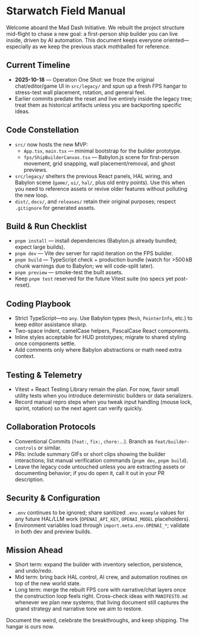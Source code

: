 # Starwatch Field Manual

Welcome aboard the Mad Dash Initiative. We rebuilt the project structure mid-flight to chase a new goal: a first-person ship builder you can live inside, driven by AI automation. This document keeps everyone oriented—especially as we keep the previous stack mothballed for reference.

## Current Timeline
- **2025-10-18** — Operation One Shot: we froze the original chat/editor/game UI in `src/legacy/` and spun up a fresh FPS hangar to stress-test wall placement, rotation, and general feel.
- Earlier commits predate the reset and live entirely inside the legacy tree; treat them as historical artifacts unless you are backporting specific ideas.

## Code Constellation
- `src/` now hosts the new MVP:
  - `App.tsx`, `main.tsx` — minimal bootstrap for the builder prototype.
  - `fps/ShipBuilderCanvas.tsx` — Babylon.js scene for first-person movement, grid snapping, wall placement/removal, and ghost previews.
- `src/legacy/` shelters the previous React panels, HAL wiring, and Babylon scene (`game/`, `ui/`, `hal/`, plus old entry points). Use this when you need to reference assets or revive older features without polluting the new loop.
- `dist/`, `docs/`, and `releases/` retain their original purposes; respect `.gitignore` for generated assets.

## Build & Run Checklist
- `pnpm install` — install dependencies (Babylon.js already bundled; expect large builds).
- `pnpm dev` — Vite dev server for rapid iteration on the FPS builder.
- `pnpm build` — TypeScript check + production bundle (watch for >500 kB chunk warnings due to Babylon; we will code-split later).
- `pnpm preview` — smoke-test the built assets.
- Keep `pnpm test` reserved for the future Vitest suite (no specs yet post-reset).

## Coding Playbook
- Strict TypeScript—no `any`. Use Babylon types (`Mesh`, `PointerInfo`, etc.) to keep editor assistance sharp.
- Two-space indent, camelCase helpers, PascalCase React components.
- Inline styles acceptable for HUD prototypes; migrate to shared styling once components settle.
- Add comments only where Babylon abstractions or math need extra context.

## Testing & Telemetry
- Vitest + React Testing Library remain the plan. For now, favor small utility tests when you introduce deterministic builders or data serializers.
- Record manual repro steps when you tweak input handling (mouse lock, sprint, rotation) so the next agent can verify quickly.

## Collaboration Protocols
- Conventional Commits (`feat:`, `fix:`, `chore:`…). Branch as `feat/builder-controls` or similar.
- PRs: include summary GIFs or short clips showing the builder interactions; list manual verification commands (`pnpm dev`, `pnpm build`).
- Leave the legacy code untouched unless you are extracting assets or documenting behavior; if you do open it, call it out in your PR description.

## Security & Configuration
- `.env` continues to be ignored; share sanitized `.env.example` values for any future HAL/LLM work (`OPENAI_API_KEY`, `OPENAI_MODEL` placeholders).
- Environment variables load through `import.meta.env.OPENAI_*`; validate in both dev and preview builds.

## Mission Ahead
- Short term: expand the builder with inventory selection, persistence, and undo/redo.
- Mid term: bring back HAL control, AI crew, and automation routines on top of the new world state.
- Long term: merge the rebuilt FPS core with narrative/chat layers once the construction loop feels right. Cross-check ideas with `MANIFESTO.md` whenever we plan new systems; that living document still captures the grand strategy and narrative tone we aim to restore.

Document the weird, celebrate the breakthroughs, and keep shipping. The hangar is ours now.
